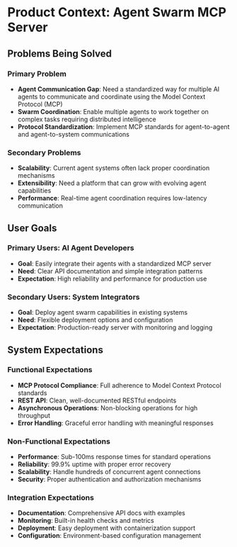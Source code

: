 # Product Context: Agent Swarm MCP Server

## Problems Being Solved

### Primary Problem
- **Agent Communication Gap**: Need a standardized way for multiple AI agents to communicate and coordinate using the Model Context Protocol (MCP)
- **Swarm Coordination**: Enable multiple agents to work together on complex tasks requiring distributed intelligence
- **Protocol Standardization**: Implement MCP standards for agent-to-agent and agent-to-system communications

### Secondary Problems
- **Scalability**: Current agent systems often lack proper coordination mechanisms
- **Extensibility**: Need a platform that can grow with evolving agent capabilities
- **Performance**: Real-time agent coordination requires low-latency communication

## User Goals

### Primary Users: AI Agent Developers
- **Goal**: Easily integrate their agents with a standardized MCP server
- **Need**: Clear API documentation and simple integration patterns
- **Expectation**: High reliability and performance for production use

### Secondary Users: System Integrators
- **Goal**: Deploy agent swarm capabilities in existing systems
- **Need**: Flexible deployment options and configuration
- **Expectation**: Production-ready server with monitoring and logging

## System Expectations

### Functional Expectations
- **MCP Protocol Compliance**: Full adherence to Model Context Protocol standards
- **REST API**: Clean, well-documented RESTful endpoints
- **Asynchronous Operations**: Non-blocking operations for high throughput
- **Error Handling**: Graceful error handling with meaningful responses

### Non-Functional Expectations
- **Performance**: Sub-100ms response times for standard operations
- **Reliability**: 99.9% uptime with proper error recovery
- **Scalability**: Handle hundreds of concurrent agent connections
- **Security**: Proper authentication and authorization mechanisms

### Integration Expectations
- **Documentation**: Comprehensive API docs with examples
- **Monitoring**: Built-in health checks and metrics
- **Deployment**: Easy deployment with containerization support
- **Configuration**: Environment-based configuration management
